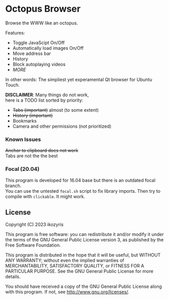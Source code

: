 # Octopus Browser

Browse the WWW like an octopus.

Features:
- Toggle JavaScipt On/Off
- Automatically load images On/Off
- Move address bar
- History
- Block autoplaying videos
- _MORE_

In other words: The simpliest yet experamental Qt browser for Ubuntu Touch.

**DISCLAIMER**: Many things do not work, <br>here is a TODO list sorted by priority:
- ~~Tabs (important)~~ almost (to some extent)
- ~~History (important)~~ 
- Bookmarks
- Camera and other permissions (not prioritized)

### Known Issues
~~Anchor to clipboard does not work~~<br>
Tabs are not the the best

### Focal (20.04)
This program is developed for 16.04 base but there is an outdated focal branch.<br>
You can use the untested `focal.sh` script to fix library imports. Then try to compile with `clickable`. It might work.

## License

Copyright (C) 2023  ikozyris

This program is free software: you can redistribute it and/or modify it under the terms of the GNU General Public License version 3, as published
by the Free Software Foundation.

This program is distributed in the hope that it will be useful, but WITHOUT ANY WARRANTY; without even the implied warranties of MERCHANTABILITY, SATISFACTORY QUALITY, or FITNESS FOR A PARTICULAR PURPOSE.  See the GNU General Public License for more details.

You should have received a copy of the GNU General Public License along with this program.  If not, see <http://www.gnu.org/licenses/>.
